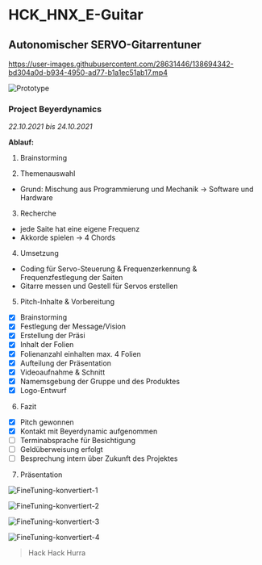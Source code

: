 # HCK_HNX_E-Guitar

## Autonomischer SERVO-Gitarrentuner

https://user-images.githubusercontent.com/28631446/138694342-bd304a0d-b934-4950-ad77-b1a1ec51ab17.mp4

![Prototype](https://user-images.githubusercontent.com/28631446/138694834-d9dfc21e-4f6c-4d44-b11c-143ebf825945.jpg)


### Project Beyerdynamics

*22.10.2021 bis 24.10.2021*

**Ablauf:**
1. Brainstorming

2. Themenauswahl
  - Grund: Mischung aus Programmierung und Mechanik -> Software und Hardware
  
3. Recherche
  - jede Saite hat eine eigene Frequenz
  - Akkorde spielen -> 4 Chords
  
4. Umsetzung
  - Coding für Servo-Steuerung & Frequenzerkennung & Frequenzfestlegung der Saiten
  - Gitarre messen und Gestell für Servos erstellen
  
5. Pitch-Inhalte & Vorbereitung
  - [x] Brainstorming
  - [x] Festlegung der Message/Vision
  - [x] Erstellung der Präsi
  - [x] Inhalt der Folien
  - [x] Folienanzahl einhalten max. 4 Folien
  - [x] Aufteilung der Präsentation
  - [x] Videoaufnahme & Schnitt
  - [x] Namemsgebung der Gruppe und des Produktes
  - [x] Logo-Entwurf
 
 6. Fazit
   - [x] Pitch gewonnen
   - [x] Kontakt mit Beyerdynamic aufgenommen
   - [ ] Terminabsprache für Besichtigung
   - [ ] Geldüberweisung erfolgt
   - [ ] Besprechung intern über Zukunft des Projektes
  
 7. Präsentation

 ![FineTuning-konvertiert-1](https://user-images.githubusercontent.com/93015032/138875977-a0fdfdff-e0ed-452c-bd05-44359c01f816.jpg)

 ![FineTuning-konvertiert-2](https://user-images.githubusercontent.com/93015032/138876019-136b51d7-bd92-4ba4-8582-1dfbd15be3bf.jpg)

 ![FineTuning-konvertiert-3](https://user-images.githubusercontent.com/93015032/138876080-cc9ad20c-434d-418a-b347-b82746e4efb9.jpg)

 ![FineTuning-konvertiert-4](https://user-images.githubusercontent.com/93015032/138876092-9d76bfa6-39fa-4342-a5de-6fa5e9799562.jpg)

 
> Hack Hack Hurra

